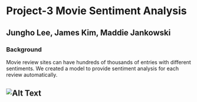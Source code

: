 # Project-3 Movie Sentiment Analysis
## Jungho Lee, James Kim, Maddie Jankowski

### Background
Movie review sites can have hundreds of thousands of entries with different sentiments. We created a model to provide sentiment analysis for each review automatically. 

## ![Alt Text](image.png)
